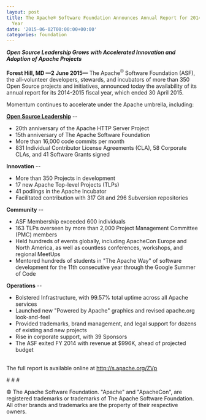 ```yaml
---
layout: post
title: The Apache® Software Foundation Announces Annual Report for 2014-2015 Fiscal
  Year
date: '2015-06-02T00:00:00+00:00'
categories: foundation
---
```

<div><b><i>Open Source Leadership Grows with Accelerated Innovation and Adoption of Apache Projects</i></b></div> 
  <p><b>Forest Hill, MD —2 June 2015—</b> The Apache<font color="#333333" face="Verdana, Geneva, Tahoma, Arial, Helvetica, sans-serif"><span style="font-size: 15px; line-height: 21.4285717010498px;"><sup>®</sup></span></font>&nbsp;Software Foundation (ASF), the all-volunteer developers, stewards, and incubators of more than 350 Open Source projects and initiatives, announced today the availability of its annual report for its 2014-2015 fiscal year, which ended 30 April 2015.</p> 
  <div>Momentum continues to accelerate under the Apache umbrella, including:</div> 
  <p><u><b>Open Source Leadership</b></u> --</p> 
  <p> </p> 
  <div> 
    <p> </p> 
    <ul> 
      <li>20th anniversary of the Apache HTTP Server Project</li> 
      <li>15th anniversary of The Apache Software Foundation</li> 
      <li>More than 16,000 code commits per month</li> 
      <li>831 Individual Contributor License Agreements (CLA), 58 Corporate CLAs, and 41 Software Grants signed&nbsp;</li> 
    </ul> 
    <p> <b>Innovation</b> --</p> 
  </div> 
  <div> 
    <ul> 
      <li>More than 350 Projects in development</li> 
      <li>17 new Apache Top-level Projects (TLPs)</li> 
      <li>41 podlings in the Apache Incubator</li> 
      <li>Facilitated contribution with 317 Git and 296 Subversion repositories&nbsp;</li> 
    </ul> 
  </div> 
  <p><b>Community</b> --</p> 
  <div> 
    <ul> 
      <li>ASF Membership exceeded 600 individuals</li> 
      <li>163 TLPs overseen by more than 2,000 Project Management Committee (PMC) members</li> 
      <li>Held hundreds of events globally, including ApacheCon Europe and North America, as well as countless conferences, workshops, and regional MeetUps</li> 
      <li>Mentored hundreds of students in &quot;The Apache Way&quot; of software development&nbsp;for the 11th consecutive year&nbsp;through the Google Summer of Code</li> 
    </ul> 
  </div> 
  <p><b>Operations</b> --</p> 
  <div> 
    <ul> 
      <li>Bolstered Infrastructure, with 99.57% total uptime across all Apache services</li> 
      <li>Launched new &quot;Powered by Apache&quot; graphics and revised apache.org look-and-feel</li> 
      <li>Provided trademarks, brand management, and legal support for dozens of existing and new projects</li> 
      <li>Rise in corporate support, with 39 Sponsors</li> 
      <li>The ASF exited FY 2014 with revenue at $996K, ahead of projected budget</li> 
    </ul> 
  </div> 
  <p> </p> 
  <div> 
    <p><br />The full report is available online at <a href="http://s.apache.org/ZVp">http://s.apache.org/ZVp</a></p> 
  </div> 
  <div> 
    <p># # #</p> 
  </div> 
  <div>© The Apache Software Foundation. &quot;Apache&quot; and &quot;ApacheCon&quot;, are registered trademarks or trademarks of The Apache Software Foundation. All other brands and trademarks are the property of their respective owners.</div>
